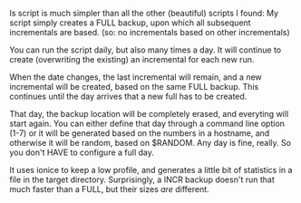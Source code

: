 Is script is much simpler than all the other (beautiful) scripts I found: My script simply creates a FULL backup, upon which all subsequent incrementals are based. (so: no incrementals based on other incrementals)

You can run the script daily, but also many times a day. It will continue to create (overwriting the existing) an incremental for each new run.

When the date changes, the last incremental will remain, and a new incremental will be created, based on the same FULL backup. This continues until the day arrives that a new full has to be created.

That day, the backup location will be completely erased, and everyting will start again.
You can either define that day through a command line option (1-7) or it will be generated based on the numbers in a hostname, and otherwise it will be random, based on $RANDOM. Any day is fine, really.
So you don't HAVE to configure a full day.

It uses ionice to keep a low profile, and generates a little bit of statistics in a file in the target directory. Surprisingly, a INCR backup doesn't run that much faster than a FULL, but their sizes *are* different.
